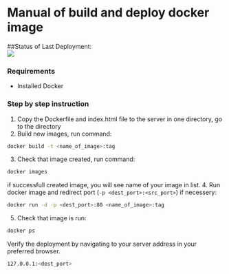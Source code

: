 # Manual of build and deploy docker image


##Status of Last Deployment:<br>
<img src="https://github.com/ Stat-Alex/myproject1/workflows/CI-CD-Pipeline-to-AWS-ElasticBeanstalk/badge.svg?branch=master"><br>

### Requirements
- Installed Docker

### Step by step instruction
1. Copy the Dockerfile and index.html file to the server in one directory, go to the directory
2. Build new images, run command: 
```sh
docker build -t <name_of_image>:tag 
```
3. Check that image created, run command: 
```sh
docker images  
```
if successfull created image, you will see name of your image in list.
4. Run docker image and redirect port (`-p <dest_port>:<src_port>`) if necessery: 
```sh
docker run -d -p <dest_port>:80 <name_of_image>:tag
```
5. Check that image is run: 
```sh
docker ps
```


Verify the deployment by navigating to your server address in
your preferred browser.

```sh
127.0.0.1:<dest_port>
```
